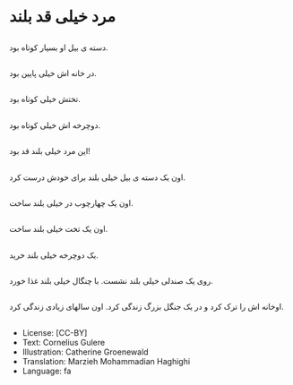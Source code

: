 # مرد خیلی قد بلند

##
دسته ی بیل او بسیار کوتاه بود.

##
در خانه اش خیلی پایین بود.

##
تختش خیلی کوتاه بود.

##
دوچرخه اش خیلی کوتاه بود.

##
این مرد خیلی بلند قد بود!

##
اون یک دسته ی بیل خیلی بلند برای خودش درست کرد.

##
اون یک چهارچوب در خیلی بلند ساخت.

##
اون یک تخت خیلی بلند ساخت.

##
یک دوچرخه خیلی بلند خرید.

##
روی یک صندلی خیلی بلند نشست. با چنگال خیلی بلند غذا خورد.

##
اوخانه اش را ترک کرد و در یک جنگل بزرگ زندگی کرد. اون سالهای زیادی زندگی کرد.

##
* License: [CC-BY]
* Text: Cornelius Gulere
* Illustration: Catherine Groenewald
* Translation: Marzieh Mohammadian Haghighi
* Language: fa
